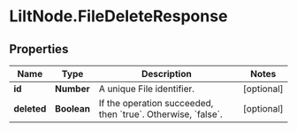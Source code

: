 # LiltNode.FileDeleteResponse

## Properties

Name | Type | Description | Notes
------------ | ------------- | ------------- | -------------
**id** | **Number** | A unique File identifier. | [optional] 
**deleted** | **Boolean** | If the operation succeeded, then &#x60;true&#x60;. Otherwise, &#x60;false&#x60;. | [optional] 


